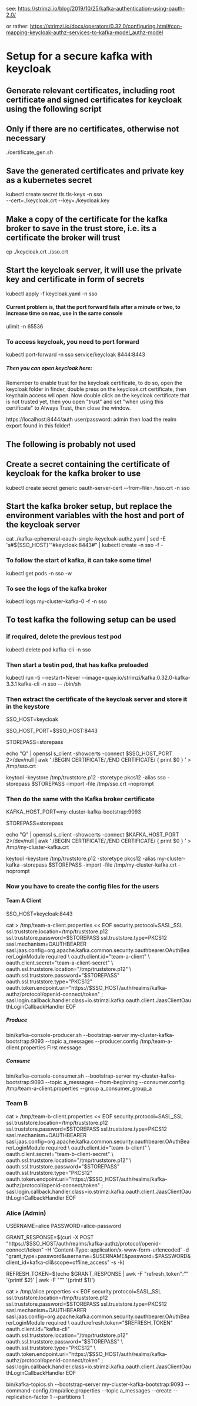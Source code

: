 see: https://strimzi.io/blog/2019/10/25/kafka-authentication-using-oauth-2.0/

or rather:
https://strimzi.io/docs/operators/0.32.0/configuring.html#con-mapping-keycloak-authz-services-to-kafka-model_authz-model

# Setup for a secure kafka with keycloak
## Generate relevant certificates, including root certificate and signed certificates for keycloak using the following script
## Only if there are no certificates, otherwise not necessary
./certificate_gen.sh 

## Save the generated certificates and private key as a kubernetes secret
kubectl create secret tls tls-keys -n sso \
  --cert=./keycloak.crt --key=./keycloak.key

## Make a copy of the certificate for the kafka broker to save in the trust store, i.e. its a certificate the broker will trust
cp ./keycloak.crt ./sso.crt

## Start the keycloak server, it will use the private key and certificate in form of secrets
kubectl apply -f keycloak.yaml -n sso
#### Current problem is, that the port forward fails after a minute or two, to increase time on mac, use in the same console
ulimit -n 65536 
### To access keycloak, you need to port forward
kubectl port-forward -n sso service/keycloak 8444:8443


##### Then you can open keycloak here:
Remember to enable trust for the keycloak certificate, to do so, open the keycloak folder in finder, double press
on the keycloak.crt certificate, then keychain access wil open. Now double click on the keycloak certificate that is not trusted yet,
then you open "trust" and set "when using this certificate" to Always Trust, then close the window.

https://localhost:8444/auth
user/password: admin
then load the realm export found in this folder!

## The following is probably not used
<!-- # create a secret for kafka authentication
NS=sso
kubectl run -ti --restart=Never --image=quay.io/strimzi/kafka:0.32.0-kafka-3.3.1 kafka-cli -n $NS -- /bin/sh

SSO_HOST=<< host name of keycloak >>
SSO_HOST_PORT=$SSO_HOST:8443
STOREPASS=storepass

echo "Q" | openssl s_client -showcerts -connect $SSO_HOST_PORT 2>/dev/null | awk ' /BEGIN CERTIFICATE/,/END CERTIFICATE/ { print $0 } ' > /tmp/sso.crt -->

## Create a secret containing the certificate of keycloak for the kafka broker to use
kubectl create secret generic oauth-server-cert --from-file=./sso.crt -n sso

## Start the kafka broker setup, but replace the environment variables with the host and port of the keycloak server
cat ./kafka-ephemeral-oauth-single-keycloak-authz.yaml | sed -E 's#\${SSO_HOST}'"#keycloak:8443#" | kubectl create -n sso -f -

### To follow the start of kafka, it can take some time!
kubectl get pods -n sso -w

### To see the logs of the kafka broker
kubectl logs my-cluster-kafka-0 -f -n sso 

## To test kafka the following setup can be used
### if required, delete the previous test pod
kubectl delete pod kafka-cli -n sso

### Then start a testin pod, that has kafka preloaded
kubectl run -ti --restart=Never --image=quay.io/strimzi/kafka:0.32.0-kafka-3.3.1 kafka-cli -n sso -- /bin/sh

### Then extract the certificate of the keycloak server and store it in the keystore
SSO_HOST=keycloak

SSO_HOST_PORT=$SSO_HOST:8443

STOREPASS=storepass

echo "Q" | openssl s_client -showcerts -connect $SSO_HOST_PORT 2>/dev/null | awk ' /BEGIN CERTIFICATE/,/END CERTIFICATE/ { print $0 } ' > /tmp/sso.crt

keytool -keystore /tmp/truststore.p12 -storetype pkcs12 -alias sso -storepass $STOREPASS -import -file /tmp/sso.crt -noprompt

### Then do the same with the Kafka broker certificate
KAFKA_HOST_PORT=my-cluster-kafka-bootstrap:9093

STOREPASS=storepass

echo "Q" | openssl s_client -showcerts -connect $KAFKA_HOST_PORT 2>/dev/null | awk ' /BEGIN CERTIFICATE/,/END CERTIFICATE/ { print $0 } ' > /tmp/my-cluster-kafka.crt

keytool -keystore /tmp/truststore.p12 -storetype pkcs12 -alias my-cluster-kafka -storepass $STOREPASS -import -file /tmp/my-cluster-kafka.crt -noprompt

### Now you have to create the config files for the users

#### Team A Client
SSO_HOST=keycloak:8443

cat > /tmp/team-a-client.properties << EOF
security.protocol=SASL_SSL
ssl.truststore.location=/tmp/truststore.p12
ssl.truststore.password=$STOREPASS
ssl.truststore.type=PKCS12
sasl.mechanism=OAUTHBEARER
sasl.jaas.config=org.apache.kafka.common.security.oauthbearer.OAuthBearerLoginModule required \
  oauth.client.id="team-a-client" \
  oauth.client.secret="team-a-client-secret" \
  oauth.ssl.truststore.location="/tmp/truststore.p12" \
  oauth.ssl.truststore.password="$STOREPASS" \
  oauth.ssl.truststore.type="PKCS12" \
  oauth.token.endpoint.uri="https://$SSO_HOST/auth/realms/kafka-authz/protocol/openid-connect/token" ;
sasl.login.callback.handler.class=io.strimzi.kafka.oauth.client.JaasClientOauthLoginCallbackHandler
EOF
##### Produce
bin/kafka-console-producer.sh --bootstrap-server my-cluster-kafka-bootstrap:9093 --topic a_messages --producer.config /tmp/team-a-client.properties
First message

##### Consume
bin/kafka-console-consumer.sh --bootstrap-server my-cluster-kafka-bootstrap:9093 --topic a_messages --from-beginning --consumer.config /tmp/team-a-client.properties --group a_consumer_group_a

### Team B
cat > /tmp/team-b-client.properties << EOF
security.protocol=SASL_SSL
ssl.truststore.location=/tmp/truststore.p12
ssl.truststore.password=$STOREPASS
ssl.truststore.type=PKCS12
sasl.mechanism=OAUTHBEARER
sasl.jaas.config=org.apache.kafka.common.security.oauthbearer.OAuthBearerLoginModule required \
  oauth.client.id="team-b-client" \
  oauth.client.secret="team-b-client-secret" \
  oauth.ssl.truststore.location="/tmp/truststore.p12" \
  oauth.ssl.truststore.password="$STOREPASS" \
  oauth.ssl.truststore.type="PKCS12" \
  oauth.token.endpoint.uri="https://$SSO_HOST/auth/realms/kafka-authz/protocol/openid-connect/token" ;
sasl.login.callback.handler.class=io.strimzi.kafka.oauth.client.JaasClientOauthLoginCallbackHandler
EOF

### Alice (Admin)
USERNAME=alice
PASSWORD=alice-password

GRANT_RESPONSE=$(curl -X POST "https://$SSO_HOST/auth/realms/kafka-authz/protocol/openid-connect/token" -H 'Content-Type: application/x-www-form-urlencoded' -d "grant_type=password&username=$USERNAME&password=$PASSWORD&client_id=kafka-cli&scope=offline_access" -s -k)

REFRESH_TOKEN=$(echo $GRANT_RESPONSE | awk -F "refresh_token\":\"" '{printf $2}' | awk -F "\"" '{printf $1}')

cat > /tmp/alice.properties << EOF
security.protocol=SASL_SSL
ssl.truststore.location=/tmp/truststore.p12
ssl.truststore.password=$STOREPASS
ssl.truststore.type=PKCS12
sasl.mechanism=OAUTHBEARER
sasl.jaas.config=org.apache.kafka.common.security.oauthbearer.OAuthBearerLoginModule required \
  oauth.refresh.token="$REFRESH_TOKEN" \
  oauth.client.id="kafka-cli" \
  oauth.ssl.truststore.location="/tmp/truststore.p12" \
  oauth.ssl.truststore.password="$STOREPASS" \
  oauth.ssl.truststore.type="PKCS12" \
  oauth.token.endpoint.uri="https://$SSO_HOST/auth/realms/kafka-authz/protocol/openid-connect/token" ;
sasl.login.callback.handler.class=io.strimzi.kafka.oauth.client.JaasClientOauthLoginCallbackHandler
EOF

bin/kafka-topics.sh --bootstrap-server my-cluster-kafka-bootstrap:9093 --command-config /tmp/alice.properties --topic a_messages --create --replication-factor 1 --partitions 1
